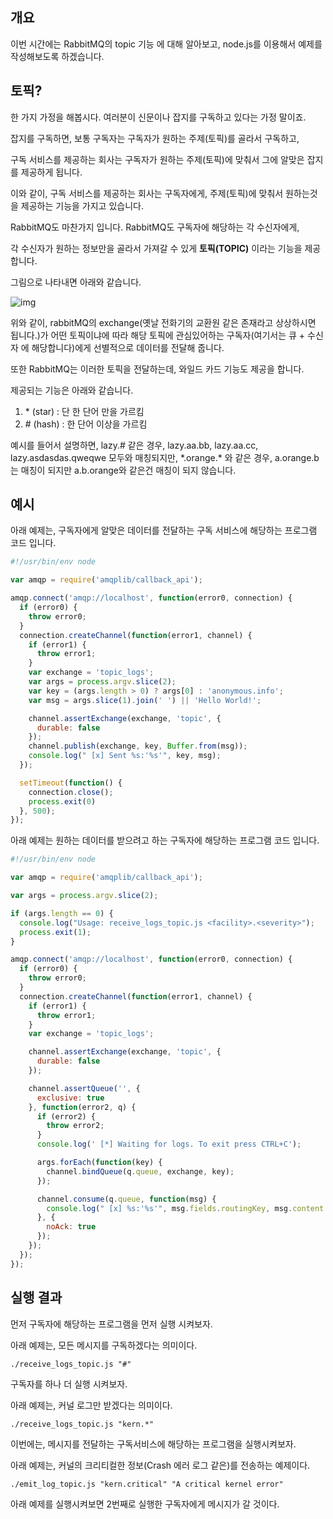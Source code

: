 ## 개요



이번 시간에는 RabbitMQ의 topic 기능 에 대해 알아보고, node.js를 이용해서 예제를 작성해보도록 하겠습니다. 





## 토픽?



한 가지 가정을 해봅시다. 여러분이 신문이나 잡지를 구독하고 있다는 가정 말이죠.



잡지를 구독하면, 보통 구독자는 구독자가 원하는 주제(토픽)를 골라서 구독하고, 

구독 서비스를 제공하는 회사는 구독자가 원하는 주제(토픽)에 맞춰서 그에 알맞은 잡지를 제공하게 됩니다.



이와 같이, 구독 서비스를 제공하는 회사는 구독자에게, 주제(토픽)에 맞춰서 원하는것을 제공하는 기능을 가지고 있습니다.



RabbitMQ도 마찬가지 입니다. RabbitMQ도 구독자에 해당하는 각 수신자에게, 

각 수신자가 원하는 정보만을 골라서 가져갈 수 있게 **토픽(TOPIC)** 이라는 기능을 제공합니다. 



그림으로 나타내면 아래와 같습니다.



![img](https://www.rabbitmq.com/img/tutorials/python-five.png)



위와 같이, rabbitMQ의 exchange(옛날 전화기의 교환원 같은 존재라고 상상하시면 됩니다.)가 어떤 토픽이냐에 따라 해당 토픽에 관심있어하는 구독자(여기서는 큐 + 수신자 에 해당합니다)에게 선별적으로 데이터를 전달해 줍니다.



또한 RabbitMQ는 이러한 토픽을 전달하는데, 와일드 카드 기능도 제공을 합니다. 

제공되는 기능은 아래와 같습니다. 



1. \* (star) : 단 한 단어 만을 가르킴
2. \# (hash) : 한 단어 이상을 가르킴



예시를 들어서 설명하면, lazy.# 같은 경우, lazy.aa.bb, lazy.aa.cc, lazy.asdasdas.qweqwe 모두와 매칭되지만, \*.orange.\* 와 같은 경우, a.orange.b 는 매칭이 되지만 a.b.orange와 같은건 매칭이 되지 않습니다.





## 예시





아래 예제는, 구독자에게 알맞은 데이터를 전달하는 구독 서비스에 해당하는 프로그램 코드 입니다.



```javascript
#!/usr/bin/env node

var amqp = require('amqplib/callback_api');

amqp.connect('amqp://localhost', function(error0, connection) {
  if (error0) {
    throw error0;
  }
  connection.createChannel(function(error1, channel) {
    if (error1) {
      throw error1;
    }
    var exchange = 'topic_logs';
    var args = process.argv.slice(2);
    var key = (args.length > 0) ? args[0] : 'anonymous.info';
    var msg = args.slice(1).join(' ') || 'Hello World!';

    channel.assertExchange(exchange, 'topic', {
      durable: false
    });
    channel.publish(exchange, key, Buffer.from(msg));
    console.log(" [x] Sent %s:'%s'", key, msg);
  });

  setTimeout(function() { 
    connection.close(); 
    process.exit(0) 
  }, 500);
});
```







아래 예제는 원하는 데이터를 받으려고 하는 구독자에 해당하는 프로그램 코드 입니다.



```javascript
#!/usr/bin/env node

var amqp = require('amqplib/callback_api');

var args = process.argv.slice(2);

if (args.length == 0) {
  console.log("Usage: receive_logs_topic.js <facility>.<severity>");
  process.exit(1);
}

amqp.connect('amqp://localhost', function(error0, connection) {
  if (error0) {
    throw error0;
  }
  connection.createChannel(function(error1, channel) {
    if (error1) {
      throw error1;
    }
    var exchange = 'topic_logs';

    channel.assertExchange(exchange, 'topic', {
      durable: false
    });

    channel.assertQueue('', {
      exclusive: true
    }, function(error2, q) {
      if (error2) {
        throw error2;
      }
      console.log(' [*] Waiting for logs. To exit press CTRL+C');

      args.forEach(function(key) {
        channel.bindQueue(q.queue, exchange, key);
      });

      channel.consume(q.queue, function(msg) {
        console.log(" [x] %s:'%s'", msg.fields.routingKey, msg.content.toString());
      }, {
        noAck: true
      });
    });
  });
});
```



## 실행 결과



먼저 구독자에 해당하는 프로그램을 먼저 실행 시켜보자.

아래 예제는, 모든 메시지를 구독하겠다는 의미이다.



```shell
./receive_logs_topic.js "#"
```



구독자를 하나 더 실행 시켜보자.

아래 예제는, 커널 로그만 받겠다는 의미이다.



```shell
./receive_logs_topic.js "kern.*"
```





이번에는, 메시지를 전달하는 구독서비스에 해당하는 프로그램을 실행시켜보자.

아래 예제는, 커널의 크리티컬한 정보(Crash 에러 로그 같은)를 전송하는 예제이다.



```shell
./emit_log_topic.js "kern.critical" "A critical kernel error"
```



아래 예제를 실행시켜보면 2번째로 실행한 구독자에게 메시지가 갈 것이다.